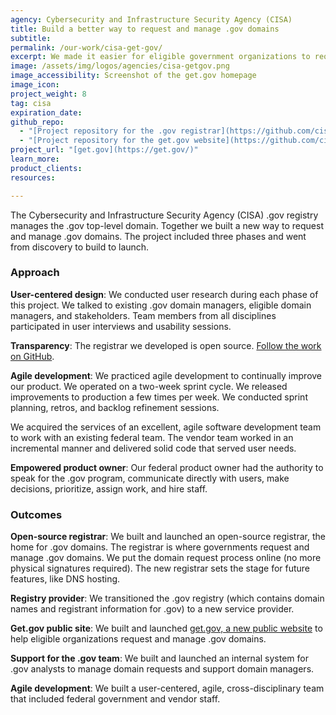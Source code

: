 ```yaml
---
agency: Cybersecurity and Infrastructure Security Agency (CISA)
title: Build a better way to request and manage .gov domains
subtitle: 
permalink: /our-work/cisa-get-gov/
excerpt: We made it easier for eligible government organizations to request and manage .gov domains. 
image: /assets/img/logos/agencies/cisa-getgov.png
image_accessibility: Screenshot of the get.gov homepage
image_icon:
project_weight: 8
tag: cisa
expiration_date:
github_repo:
  - "[Project repository for the .gov registrar](https://github.com/cisagov/manage.get.gov)"
  - "[Project repository for the get.gov website](https://github.com/cisagov/get.gov)"
project_url: "[get.gov](https://get.gov/)"
learn_more:
product_clients:
resources:

---
```

The Cybersecurity and Infrastructure Security Agency (CISA) .gov registry manages the .gov top-level domain. Together we built a new way to request and manage .gov domains. The project included three phases and went from discovery to build to launch. 

### Approach

**User-centered design**: We conducted user research during each phase of this project. We talked to existing .gov domain managers, eligible domain managers, and stakeholders. Team members from all disciplines participated in user interviews and usability sessions. 

**Transparency**: The registrar we developed is open source. [Follow the work on GitHub](https://github.com/cisagov/manage.get.gov).

**Agile development**: We practiced agile development to continually improve our product. We operated on a two-week sprint cycle. We released improvements to production a few times per week. We conducted sprint planning, retros, and backlog refinement sessions. 

We acquired the services of an excellent, agile software development team to work with an existing federal team. The vendor team worked in an incremental manner and delivered solid code that served user needs.

**Empowered product owner**: Our federal product owner had the authority to speak for the .gov program, communicate directly with users, make decisions, prioritize, assign work, and hire staff. 

### Outcomes

**Open-source registrar**: We built and launched an open-source registrar, the home for .gov domains. The registrar is where governments request and manage .gov domains. We put the domain request process online (no more physical signatures required). The new registrar sets the stage for future features, like DNS hosting. 

**Registry provider**: We transitioned the .gov registry (which contains domain names and registrant information for .gov) to a new service provider. 

**Get.gov public site**: We built and launched [get.gov, a new public website](https://get.gov/) to help eligible organizations request and manage .gov domains.

**Support for the .gov team**: We built and launched an internal system for .gov analysts to manage domain requests and support domain managers.

**Agile development**: We built a user-centered, agile, cross-disciplinary team that included federal government and vendor staff.
